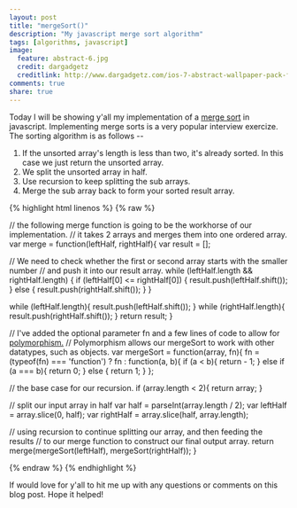 ```yaml
---
layout: post
title: "mergeSort()"
description: "My javascript merge sort algorithm"
tags: [algorithms, javascript]
image:
  feature: abstract-6.jpg
  credit: dargadgetz
  creditlink: http://www.dargadgetz.com/ios-7-abstract-wallpaper-pack-for-iphone-5-and-ipod-touch-retina/
comments: true
share: true
---
```


Today I will be showing y'all my implementation of a [merge sort](http://en.wikipedia.org/wiki/Merge_sort) in javascript. Implementing merge sorts is a very popular interview exercize.
The sorting algorithm is as follows --

  1. If the unsorted array's length is less than two, it's already sorted. In this case we just return the unsorted array.
  2. We split the unsorted array in half.
  3. Use recursion to keep splitting the sub arrays.
  4. Merge the sub array back to form your sorted result array.

{% highlight html linenos %}
{% raw %}

// the following merge function is going to be the workhorse of our implementation.
// it takes 2 arrays and merges them into one ordered array.
var merge = function(leftHalf, rightHalf){
  var result = [];

  // We need to check whether the first or second array starts with the smaller number
  // and push it into our result array.
  while (leftHalf.length && rightHalf.length) {
    if (leftHalf[0] <= rightHalf[0]) {
      result.push(leftHalf.shift());
    } else {
      result.push(rightHalf.shift());
    }
  }

  while (leftHalf.length){
    result.push(leftHalf.shift());
  }
  while (rightHalf.length){
    result.push(rightHalf.shift());
  }
  return result;
}

// I've added the optional parameter fn and a few lines of code to allow for [polymorphism.](http://en.wikipedia.org/wiki/Polymorphism_(computer_science))
// Polymorphism allows our mergeSort to work with other datatypes, such as objects.
var mergeSort = function(array, fn){
  fn = (typeof(fn) === 'function') ? fn : function(a, b){
    if (a < b){
      return - 1;
    } else if (a === b){
      return 0;
    } else {
      return 1;
    }
  };

  // the base case for our recursion.
  if (array.length < 2){
    return array;
  }

  // split our input array in half
  var half = parseInt(array.length / 2);
  var leftHalf   = array.slice(0, half);
  var rightHalf  = array.slice(half, array.length);

  // using recursion to continue splitting our array, and then feeding the results
  // to our merge function to construct our final output array.
  return merge(mergeSort(leftHalf), mergeSort(rightHalf));
}

{% endraw %}
{% endhighlight %}

If would love for y'all to hit me up with any questions or comments on this blog post.
Hope it helped!
